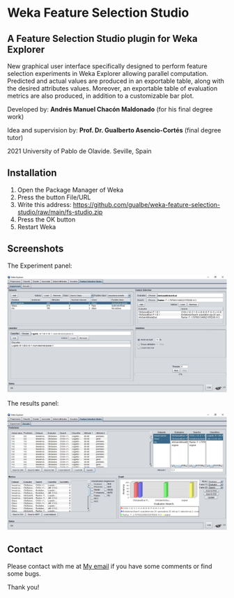 # Weka Feature Selection Studio
## A Feature Selection Studio plugin for Weka Explorer

New graphical user interface specifically designed to perform feature selection experiments in Weka Explorer allowing parallel computation. Predicted and actual values are produced in an exportable table, along with the desired attributes values. Moreover, an exportable table of evaluation metrics are also produced, in addition to a customizable bar plot.

Developed by: **Andrés Manuel Chacón Maldonado** (for his final degree work)

Idea and supervision by: **Prof. Dr. Gualberto Asencio-Cortés** (final degree tutor)

2021 University of Pablo de Olavide. Seville, Spain

## Installation

1. Open the Package Manager of Weka
2. Press the button File/URL
3. Write this address: https://github.com/gualbe/weka-feature-selection-studio/raw/main/fs-studio.zip
4. Press the OK button
5. Restart Weka

## Screenshots

The Experiment panel:

![Experiment panel](screenshots/fsstudio1.jpg)

The results panel:

![Results panel](screenshots/fsstudio2.jpg)

## Contact

Please contact with me at [My email](mailto:guaasecor@upo.es) if you have some comments or find some bugs.

Thank you!
